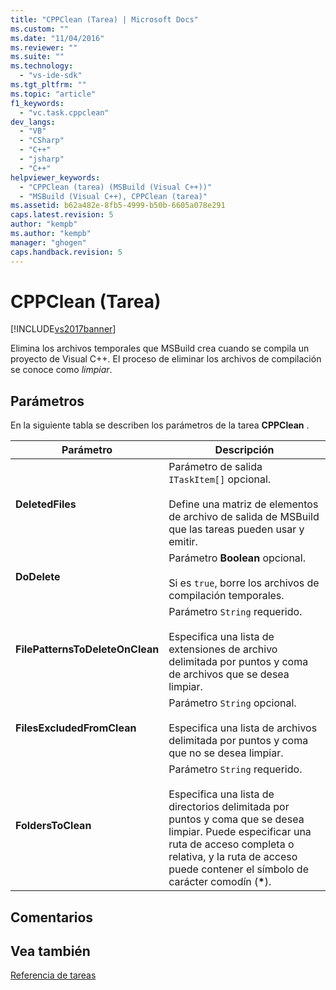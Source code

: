 ```yaml
---
title: "CPPClean (Tarea) | Microsoft Docs"
ms.custom: ""
ms.date: "11/04/2016"
ms.reviewer: ""
ms.suite: ""
ms.technology: 
  - "vs-ide-sdk"
ms.tgt_pltfrm: ""
ms.topic: "article"
f1_keywords: 
  - "vc.task.cppclean"
dev_langs: 
  - "VB"
  - "CSharp"
  - "C++"
  - "jsharp"
  - "C++"
helpviewer_keywords: 
  - "CPPClean (tarea) (MSBuild (Visual C++))"
  - "MSBuild (Visual C++), CPPClean (tarea)"
ms.assetid: b62a482e-8fb5-4999-b50b-6605a078e291
caps.latest.revision: 5
author: "kempb"
ms.author: "kempb"
manager: "ghogen"
caps.handback.revision: 5
---
```

# CPPClean (Tarea)
[!INCLUDE[vs2017banner](../code-quality/includes/vs2017banner.md)]

Elimina los archivos temporales que MSBuild crea cuando se compila un proyecto de Visual C\+\+.  El proceso de eliminar los archivos de compilación se conoce como *limpiar*.  
  
## Parámetros  
 En la siguiente tabla se describen los parámetros de la tarea **CPPClean** .  
  
|Parámetro|Descripción|  
|---------------|-----------------|  
|**DeletedFiles**|Parámetro de salida `ITaskItem[]` opcional.<br /><br /> Define una matriz de elementos de archivo de salida de MSBuild que las tareas pueden usar y emitir.|  
|**DoDelete**|Parámetro **Boolean** opcional.<br /><br /> Si es `true`, borre los archivos de compilación temporales.|  
|**FilePatternsToDeleteOnClean**|Parámetro `String` requerido.<br /><br /> Especifica una lista de extensiones de archivo delimitada por puntos y coma de archivos que se desea limpiar.|  
|**FilesExcludedFromClean**|Parámetro `String` opcional.<br /><br /> Especifica una lista de archivos delimitada por puntos y coma que no se desea limpiar.|  
|**FoldersToClean**|Parámetro `String` requerido.<br /><br /> Especifica una lista de directorios delimitada por puntos y coma que se desea limpiar.  Puede especificar una ruta de acceso completa o relativa, y la ruta de acceso puede contener el símbolo de carácter comodín \(**\***\).|  
  
## Comentarios  
  
## Vea también  
 [Referencia de tareas](../msbuild/msbuild-task-reference.md)